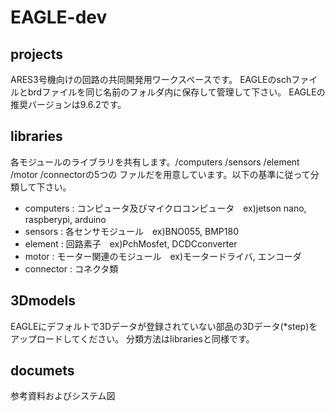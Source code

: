 # EAGLE-dev
## projects
ARES3号機向けの回路の共同開発用ワークスペースです。
EAGLEのschファイルとbrdファイルを同じ名前のフォルダ内に保存して管理して下さい。
EAGLEの推奨バージョンは9.6.2です。
## libraries
各モジュールのライブラリを共有します。/computers /sensors /element /motor /connectorの5つの
ファルだを用意しています。以下の基準に従って分類して下さい。
- computers : コンピュータ及びマイクロコンピュータ　ex)jetson nano, raspberypi, arduino
- sensors   : 各センサモジュール　ex)BNO055, BMP180
- element   : 回路素子　ex)PchMosfet, DCDCconverter
- motor     : モーター関連のモジュール　ex)モータードライバ, エンコーダ
- connector : コネクタ類
## 3Dmodels
EAGLEにデフォルトで3Dデータが登録されていない部品の3Dデータ(*step)をアップロードしてください。
分類方法はlibrariesと同様です。
## documets
参考資料およびシステム図
